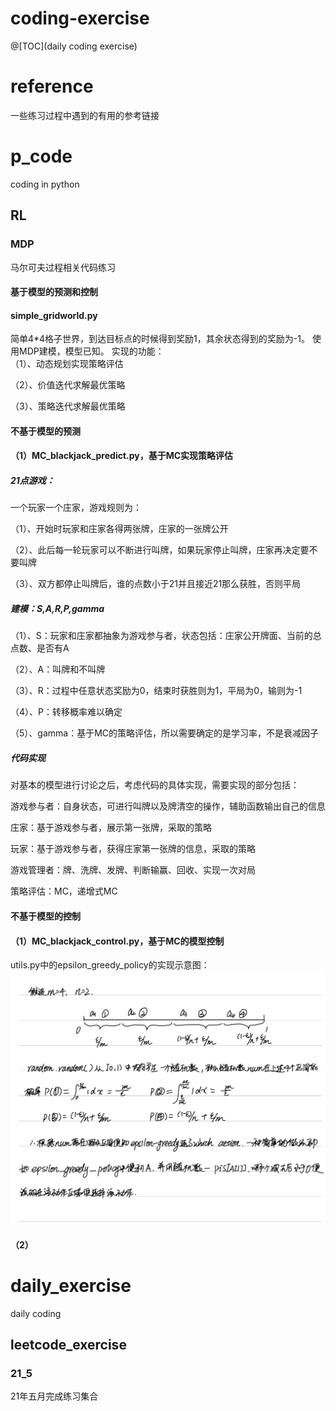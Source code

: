 # coding-exercise
@[TOC](daily coding exercise)
# reference
一些练习过程中遇到的有用的参考链接

# p_code
coding in python
## RL
### MDP
马尔可夫过程相关代码练习
#### 基于模型的预测和控制
#### simple_gridworld.py
简单4*4格子世界，到达目标点的时候得到奖励1，其余状态得到的奖励为-1。
使用MDP建模，模型已知。
实现的功能：  
（1）、动态规划实现策略评估  

（2）、价值迭代求解最优策略  

（3）、策略迭代求解最优策略  


#### 不基于模型的预测
#### （1）MC_blackjack_predict.py，基于MC实现策略评估
##### 21点游戏：
一个玩家一个庄家，游戏规则为：  

（1）、开始时玩家和庄家各得两张牌，庄家的一张牌公开  

（2）、此后每一轮玩家可以不断进行叫牌，如果玩家停止叫牌，庄家再决定要不要叫牌  

（3）、双方都停止叫牌后，谁的点数小于21并且接近21那么获胜，否则平局  

##### 建模：S,A,R,P,gamma
（1）、S：玩家和庄家都抽象为游戏参与者，状态包括：庄家公开牌面、当前的总点数、是否有A  

（2）、A：叫牌和不叫牌  

（3）、R：过程中任意状态奖励为0，结束时获胜则为1，平局为0，输则为-1  

（4）、P：转移概率难以确定  

（5）、gamma：基于MC的策略评估，所以需要确定的是学习率，不是衰减因子  

##### 代码实现
对基本的模型进行讨论之后，考虑代码的具体实现，需要实现的部分包括：  

游戏参与者：自身状态，可进行叫牌以及牌清空的操作，辅助函数输出自己的信息  

庄家：基于游戏参与者，展示第一张牌，采取的策略  

玩家：基于游戏参与者，获得庄家第一张牌的信息，采取的策略  

游戏管理者：牌、洗牌、发牌、判断输赢、回收、实现一次对局  

策略评估：MC，递增式MC  


#### 不基于模型的控制
#### （1）MC_blackjack_control.py，基于MC的模型控制
utils.py中的epsilon_greedy_policy的实现示意图：
![Image](https://github.com/MonaHe123/coding-exercise/blob/main/picture/IMG_E1226.JPG)
#### （2）


# daily_exercise
daily coding
## leetcode_exercise
### 21_5
21年五月完成练习集合
